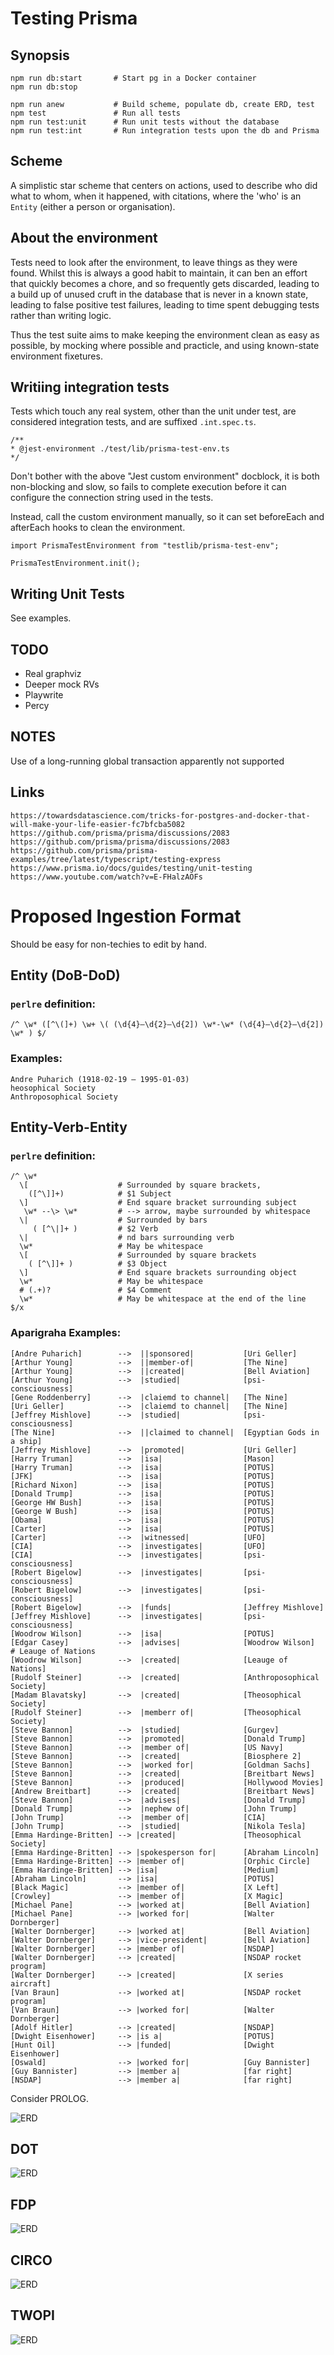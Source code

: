 # Testing Prisma

## Synopsis

    npm run db:start       # Start pg in a Docker container
    npm run db:stop

    npm run anew           # Build scheme, populate db, create ERD, test
    npm test               # Run all tests
    npm run test:unit      # Run unit tests without the database
    npm run test:int       # Run integration tests upon the db and Prisma

## Scheme

A simplistic star scheme that centers on actions, used to describe who did what to whom, when it happened, with citations,
where the 'who' is an `Entity` (either a person or organisation).

## About the environment

Tests need to look after the environment, to leave things as they were found. Whilst this is always a good habit to maintain,
it can ben an effort that quickly becomes a chore, and so frequently gets discarded, leading to a build up of unused cruft
in the database that is never in a known state, leading to false positive test failures, leading to time spent debugging
tests rather than writing logic.

Thus the test suite aims to make keeping the environment clean as easy as possible, by mocking where possible and practicle,
and using known-state environment fixetures.

## Writiing integration tests

Tests which touch any real system, other than the unit under test, are considered integration tests, and
are suffixed `.int.spec.ts`.

    /**
    * @jest-environment ./test/lib/prisma-test-env.ts
    */

Don't bother with the above "Jest custom environment" docblock, it is both non-blocking and slow, so fails to
complete execution before it can configure the connection string used in the tests.

Instead, call the custom environment manually, so it can set beforeEach and afterEach hooks to clean the environment.

    import PrismaTestEnvironment from "testlib/prisma-test-env";

    PrismaTestEnvironment.init();

## Writing Unit Tests

See examples.

## TODO

- Real graphviz
- Deeper mock RVs
- Playwrite
- Percy

## NOTES

Use of a long-running global transaction apparently not supported

## Links

    https://towardsdatascience.com/tricks-for-postgres-and-docker-that-will-make-your-life-easier-fc7bfcba5082
    https://github.com/prisma/prisma/discussions/2083
    https://github.com/prisma/prisma/discussions/2083
    https://github.com/prisma/prisma-examples/tree/latest/typescript/testing-express
    https://www.prisma.io/docs/guides/testing/unit-testing
    https://www.youtube.com/watch?v=E-FHalzAOFs

# Proposed Ingestion Format

Should be easy for non-techies to edit by hand.

## Entity (DoB-DoD)

### `perlre` definition:

    /^ \w* ([^\(]+) \w+ \( (\d{4}–\d{2}–\d{2]) \w*-\w* (\d{4}–\d{2}–\d{2]) \w* ) $/

### Examples:

    Andre Puharich (1918-02-19 – 1995-01-03)
    heosophical Society
    Anthroposophical Society

## Entity-Verb-Entity

### `perlre` definition:

    /^ \w*
      \[                    # Surrounded by square brackets,
        ([^\]]+)            # $1 Subject
      \]                    # End square bracket surrounding subject
       \w* --\> \w*         # --> arrow, maybe surrounded by whitespace
      \|                    # Surrounded by bars
         ( [^\|]+ )         # $2 Verb
      \|                    # nd bars surrounding verb
      \w*                   # May be whitespace
      \[                    # Surrounded by square brackets
        ( [^\]]+ )          # $3 Object
      \]                    # End square brackets surrounding object
      \w*                   # May be whitespace
      # (.+)?               # $4 Comment
      \w*                   # May be whitespace at the end of the line
    $/x

### Aparigraha Examples:

    [Andre Puharich]        -->  ||sponsored|           [Uri Geller]
    [Arthur Young]          -->  ||member-of|           [The Nine]
    [Arthur Young]          -->  ||created|             [Bell Aviation]
    [Arthur Young]          -->  |studied|              [psi-consciousness]
    [Gene Roddenberry]      -->  |claiemd to channel|   [The Nine]
    [Uri Geller]            -->  |claiemd to channel|   [The Nine]
    [Jeffrey Mishlove]      -->  |studied|              [psi-consciousness]
    [The Nine]              -->  ||claimed to channel|  [Egyptian Gods in a ship]
    [Jeffrey Mishlove]      -->  |promoted|             [Uri Geller]
    [Harry Truman]          -->  |isa|                  [Mason]
    [Harry Truman]          -->  |isa|                  [POTUS]
    [JFK]                   -->  |isa|                  [POTUS]
    [Richard Nixon]         -->  |isa|                  [POTUS]
    [Donald Trump]          -->  |isa|                  [POTUS]
    [George HW Bush]        -->  |isa|                  [POTUS]
    [George W Bush]         -->  |isa|                  [POTUS]
    [Obama]                 -->  |isa|                  [POTUS]
    [Carter]                -->  |isa|                  [POTUS]
    [Carter]                -->  |witnessed|            [UFO]
    [CIA]                   -->  |investigates|         [UFO]
    [CIA]                   -->  |investigates|         [psi-consciousness]
    [Robert Bigelow]        -->  |investigates|         [psi-consciousness]
    [Robert Bigelow]        -->  |investigates|         [psi-consciousness]
    [Robert Bigelow]        -->  |funds|                [Jeffrey Mishlove]
    [Jeffrey Mishlove]      -->  |investigates|         [psi-consciousness]
    [Woodrow Wilson]        -->  |isa|                  [POTUS]
    [Edgar Casey]           -->  |advises|              [Woodrow Wilson]       # Leauge of Nations
    [Woodrow Wilson]        -->  |created|              [Leauge of Nations]
    [Rudolf Steiner]        -->  |created|              [Anthroposophical Society]
    [Madam Blavatsky]       -->  |created|              [Theosophical Society]
    [Rudolf Steiner]        -->  |memberr of|           [Theosophical Society]
    [Steve Bannon]          -->  |studied|              [Gurgev]
    [Steve Bannon]          -->  |promoted|             [Donald Trump]
    [Steve Bannon]          -->  |member of|            [US Navy]
    [Steve Bannon]          -->  |created|              [Biosphere 2]
    [Steve Bannon]          -->  |worked for|           [Goldman Sachs]
    [Steve Bannon]          -->  |created|              [Breitbart News]
    [Steve Bannon]          -->  |produced|             [Hollywood Movies]
    [Andrew Breitbart]      -->  |created|              [Breitbart News]
    [Steve Bannon]          -->  |advises|              [Donald Trump]
    [Donald Trump]          -->  |nephew of|            [John Trump]
    [John Trump]            -->  |member of|            [CIA]
    [John Trump]            -->  |studied|              [Nikola Tesla]
    [Emma Hardinge-Britten] --> |created|               [Theosophical Society]
    [Emma Hardinge-Britten] --> |spokesperson for|      [Abraham Lincoln]
    [Emma Hardinge-Britten] --> |member of|             [Orphic Circle]
    [Emma Hardinge-Britten] --> |isa|                   [Medium]
    [Abraham Lincoln]       --> |isa|                   [POTUS]
    [Black Magic]           --> |member of|             [X Left]
    [Crowley]               --> |member of|             [X Magic]
    [Michael Pane]          --> |worked at|             [Bell Aviation]
    [Michael Pane]          --> |worked for|            [Walter Dornberger]
    [Walter Dornberger]     --> |worked at|             [Bell Aviation]
    [Walter Dornberger]     --> |vice-president|        [Bell Aviation]
    [Walter Dornberger]     --> |member of|             [NSDAP]
    [Walter Dornberger]     --> |created|               [NSDAP rocket program]
    [Walter Dornberger]     --> |created|               [X series aircraft]
    [Van Braun]             --> |worked at|             [NSDAP rocket program]
    [Van Braun]             --> |worked for|            [Walter Dornberger]
    [Adolf Hitler]          --> |created|               [NSDAP]
    [Dwight Eisenhower]     --> |is a|                  [POTUS]
    [Hunt Oil]              --> |funded|                [Dwight Eisenhower]
    [Oswald]                --> |worked for|            [Guy Bannister]
    [Guy Bannister]         --> |member a|              [far right]
    [NSDAP]                 --> |member a|              [far right]

Consider PROLOG.

![ERD](./erd.svg)

## DOT

![ERD](./output-dot.svg)

## FDP

![ERD](./output-fdp.svg)

## CIRCO

![ERD](./output-circo.svg)

## TWOPI

![ERD](./output-twopi.svg)
